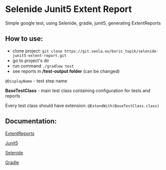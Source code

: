 # Selenide Junit5  Extent Report

Simple google test, using Selenide, gradle, junit5, generating ExtentReports

## How to use:


*  clone project: `git clone https://git.senla.eu/boris_tupik/selenide-junit5-extent-report.git`
*  go to project's dir
*  run command `./gradlew test`
*  see reports in **/test-output folder** (can be changed)

`@DisplayName` - test step name

**BaseTestClass** - main test class containing configuration for tests and reports

Every test class should have extension: `@ExtendWith(BaseTestClass.class)`

## Documentation:

[ExtentReports](http://extentreports.com/docs/versions/3/java/)

[Junit5](https://junit.org/junit5/docs/current/user-guide/)

[Selenide](https://selenide.org/documentation.html)

[Gradle](https://docs.gradle.org/current/userguide/userguide.html)